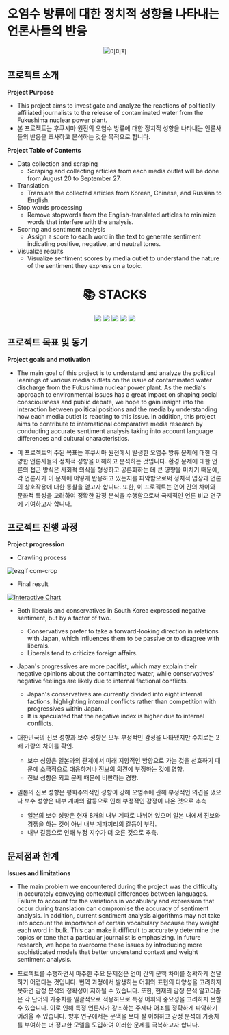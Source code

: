 # 오염수 방류에 대한 정치적 성향을 나타내는 언론사들의 반응
<p align="center">
  <img src="https://github.com/2reten/Vis_Project/assets/145303952/94f2e571-2a05-4982-b7a2-507012b7aea4" alt="이미지">
</p>

## 프로젝트 소개

**Project Purpose**

 - This project aims to investigate and analyze the reactions of politically affiliated journalists to the release of contaminated water from the Fukushima nuclear power plant.
 - 본 프로젝트는 후쿠시마 원전의 오염수 방류에 대한 정치적 성향을 나타내는 언론사들의 반응을 조사하고 분석하는 것을 목적으로 합니다.

**Project Table of Contents**
- Data collection and scraping
  - Scraping and collecting articles from each media outlet will be done from August 20 to September 27.
- Translation
  - Translate the collected articles from Korean, Chinese, and Russian to English.
- Stop words processing
  - Remove stopwords from the English-translated articles to minimize words that interfere with the analysis.
- Scoring and sentiment analysis
  - Assign a score to each word in the text to generate sentiment indicating positive, negative, and neutral tones.
- Visualize results
  - Visualize sentiment scores by media outlet to understand the nature of the sentiment they express on a topic.


<div align=center><h1>📚 STACKS</h1></div>

<div align=center>
<img src="https://img.shields.io/badge/python-3776AB?style=for-the-badge&logo=python&logoColor=white">
<img src="https://img.shields.io/badge/selenium-4FC08D?style=for-the-badge&logo=selenium&logoColor=white">
<img src="https://img.shields.io/badge/plotly-000000?style=for-the-badge&logo=plotly&logoColor=white">
<img src="https://img.shields.io/badge/jupyter-232F3E?style=for-the-badge&logo=jupyter&logoColor=white">
<img src="https://img.shields.io/badge/pandas-F05032?style=for-the-badge&logo=pandas&logoColor=white">
<br>
</div>

## 프로젝트 목표 및 동기
**Project goals and motivation**
- The main goal of this project is to understand and analyze the political leanings of various media outlets on the issue of contaminated water discharge from the Fukushima nuclear power plant. As the media's approach to environmental issues has a great impact on shaping social consciousness and public debate, we hope to gain insight into the interaction between political positions and the media by understanding how each media outlet is reacting to this issue. In addition, this project aims to contribute to international comparative media research by conducting accurate sentiment analysis taking into account language differences and cultural characteristics.

- 이 프로젝트의 주된 목표는 후쿠시마 원전에서 발생한 오염수 방류 문제에 대한 다양한 언론사들의 정치적 성향을 이해하고 분석하는 것입니다. 환경 문제에 대한 언론의 접근 방식은 사회적 의식을 형성하고 공론화하는 데 큰 영향을 미치기 때문에, 각 언론사가 이 문제에 어떻게 반응하고 있는지를 파악함으로써 정치적 입장과 언론의 상호작용에 대한 통찰을 얻고자 합니다. 또한, 이 프로젝트는 언어 간의 차이와 문화적 특성을 고려하여 정확한 감정 분석을 수행함으로써 국제적인 언론 비교 연구에 기여하고자 합니다.

## 프로젝트 진행 과정
**Project progression**

- Crawling process
  
![ezgif com-crop](https://github.com/2reten/Vis_Project/assets/145303952/7f1f8978-8140-4c8f-b1f2-7b2aa4fe5f89)

- Final result
<div>
  <a href="https://plotly.com/~2reten/20/" target="_blank">
    <img src="https://plotly.com/~2reten/20.png" alt="Interactive Chart"/>
  </a>
</div>

- Both liberals and conservatives in South Korea expressed negative sentiment, but by a factor of two.
  - Conservatives prefer to take a forward-looking direction in relations with Japan, which influences them to be passive or to disagree with liberals.
  - Liberals tend to criticize foreign affairs.
- Japan's progressives are more pacifist, which may explain their negative opinions about the contaminated water, while conservatives' negative feelings are likely due to internal factional conflicts.
  - Japan's conservatives are currently divided into eight internal factions, highlighting internal conflicts rather than competition with progressives within Japan.
  - It is speculated that the negative index is higher due to internal conflicts.

- 대한민국의 진보 성향과 보수 성향은 모두 부정적인 감정을 나타냈지만 수치로는 2배 가량의 차이를 확인.
  - 보수 성향은 일본과의 관계에서 미래 지향적인 방향으로 가는 것을 선호하기 때문에 소극적으로 대응하거나 진보의 의견에 부정하는 것에 영향.
  - 진보 성향은  외교 문제 때문에 비판하는 경향.
- 일본의 진보 성향은 평화주의적인 성향이 강해 오염수에 관해 부정적인 의견을 냈으나   보수 성향은 내부 계파의 갈등으로 인해 부정적인 감정이 나온 것으로 추측
  - 일본의 보수 성향은 현재 8개의 내부 계파로 나뉘어 있으며 일본 내에서 진보와 경쟁을 하는 것이 아닌 내부 계파끼리의 갈등이 부각.
  - 내부 갈등으로 인해 부정 지수가 더 오른 것으로 추측.

## 문제점과 한계
**Issues and limitations**
- The main problem we encountered during the project was the difficulty in accurately conveying contextual differences between languages. Failure to account for the variations in vocabulary and expression that occur during translation can compromise the accuracy of sentiment analysis. In addition, current sentiment analysis algorithms may not take into account the importance of certain vocabulary because they weight each word in bulk. This can make it difficult to accurately determine the topics or tone that a particular journalist is emphasizing. In future research, we hope to overcome these issues by introducing more sophisticated models that better understand context and weight sentiment analysis.
  
- 프로젝트를 수행하면서 마주한 주요 문제점은 언어 간의 문맥 차이를 정확하게 전달하기 어렵다는 것입니다. 번역 과정에서 발생하는 어휘와 표현의 다양성을 고려하지 못하면 감정 분석의 정확성이 저하될 수 있습니다. 또한, 현재의 감정 분석 알고리즘은 각 단어의 가중치를 일괄적으로 적용하므로 특정 어휘의 중요성을 고려하지 못할 수 있습니다. 이로 인해 특정 언론사가 강조하는 주제나 어조를 정확하게 파악하기 어려울 수 있습니다. 향후 연구에서는 문맥을 보다 잘 이해하고 감정 분석에 가중치를 부여하는 더 정교한 모델을 도입하여 이러한 문제를 극복하고자 합니다.
